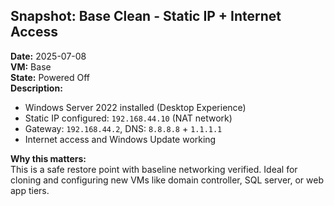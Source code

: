 ## Snapshot: Base Clean - Static IP + Internet Access
**Date:** 2025-07-08  
**VM:** Base  
**State:** Powered Off  
**Description:**  
- Windows Server 2022 installed (Desktop Experience)  
- Static IP configured: `192.168.44.10` (NAT network)  
- Gateway: `192.168.44.2`, DNS: `8.8.8.8` + `1.1.1.1`  
- Internet access and Windows Update working  

**Why this matters:**  
This is a safe restore point with baseline networking verified. Ideal for cloning and configuring new VMs like domain controller, SQL server, or web app tiers.
